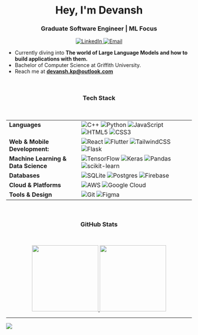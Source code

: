 <h1 align="center">Hey, I'm Devansh</h1>
<h3 align="center">Graduate Software Engineer | ML Focus</h3>
	
<p align="center">
  <a href="https://linkedin.com/in/devansh-kapoor">
    <img src="https://img.shields.io/badge/LinkedIn-%230077B5?style=for-the-badge&logo=linkedin&logoColor=white" alt="LinkedIn">
  </a>
  <a href="mailto:devansh.kp@outlook.com">
    <img src="https://img.shields.io/badge/Email-D14836?style=for-the-badge&logo=gmail&logoColor=white" alt="Email">
  </a>
</p>

- Currently diving into **The world of Large Language Models and how to build applications with them.**
- Bachelor of Computer Science at Griffith University.
- Reach me at **devansh.kp@outlook.com**

<br>
<h3 align="center">Tech Stack</h3>
<br>
<table align="center">
  <tr>
    <td valign="top" width="180px"><strong>Languages</strong></td>
    <td>
        <img src="https://img.shields.io/badge/c++-%2300599C.svg?style=for-the-badge&logo=c%2B%2B&logoColor=white" alt="C++"/> 
        <img src="https://img.shields.io/badge/python-3670A0?style=for-the-badge&logo=python&logoColor=ffdd54" alt="Python"/>
        <img src="https://img.shields.io/badge/javascript-%23323330.svg?style=for-the-badge&logo=javascript&logoColor=%23F7DF1E" alt="JavaScript"/> 
        <img src="https://img.shields.io/badge/html5-%23E34F26.svg?style=for-the-badge&logo=html5&logoColor=white" alt="HTML5"/> 
        <img src="https://img.shields.io/badge/css3-%231572B6.svg?style=for-the-badge&logo=css3&logoColor=white" alt="CSS3"/> 
    </td>
  </tr>
  <tr>
    <td valign="top"><strong>Web & Mobile Development:</strong></td> 
    <td>
        <img src="https://img.shields.io/badge/react-%2320232a.svg?style=for-the-badge&logo=react&logoColor=%2361DAFB" alt="React"/> 
        <img src="https://img.shields.io/badge/Flutter-%2302569B.svg?style=for-the-badge&logo=Flutter&logoColor=white" alt="Flutter"/> 
        <img src="https://img.shields.io/badge/tailwindcss-%2338B2AC.svg?style=for-the-badge&logo=tailwind-css&logoColor=white" alt="TailwindCSS"/>
        <img src="https://img.shields.io/badge/flask-%23000.svg?style=for-the-badge&logo=flask&logoColor=white" alt="Flask"/>
    </td>
  </tr>
  <tr>
    <td valign="top"><strong>Machine Learning & Data Science</strong></td>
    <td>
        <img src="https://img.shields.io/badge/TensorFlow-%23FF6F00.svg?style=for-the-badge&logo=TensorFlow&logoColor=white" alt="TensorFlow"/> 
        <img src="https://img.shields.io/badge/Keras-%23D00000.svg?style=for-the-badge&logo=Keras&logoColor=white" alt="Keras"/> 
        <img src="https://img.shields.io/badge/pandas-%23150458.svg?style=for-the-badge&logo=pandas&logoColor=white" alt="Pandas"/> 
        <img src="https://img.shields.io/badge/scikit--learn-%23F7931E.svg?style=for-the-badge&logo=scikit-learn&logoColor=white" alt="scikit-learn"/> 
    </td>
  </tr>
  <tr>
    <td valign="top"><strong>Databases</strong></td>
    <td>
        <img src="https://img.shields.io/badge/sqlite-%23316192.svg?style=for-the-badge&logo=sqlite&logoColor=white" alt="SQLite"/> 
        <img src="https://img.shields.io/badge/postgres-%23316192.svg?style=for-the-badge&logo=postgresql&logoColor=white" alt="Postgres"/> 
        <img src="https://img.shields.io/badge/firebase-%23039BE5.svg?style=for-the-badge&logo=firebase" alt="Firebase"/>
    </td>
  </tr>
  <tr>
    <td valign="top"><strong>Cloud & Platforms</strong></td>
    <td>
        <img src="https://img.shields.io/badge/AWS-%23FF9900.svg?style=for-the-badge&logo=amazon-aws&logoColor=white" alt="AWS"/> 
        <img src="https://img.shields.io/badge/GoogleCloud-%234285F4.svg?style=for-the-badge&logo=google-cloud&logoColor=white" alt="Google Cloud"/> 
    </td>
  </tr>
  <tr>
    <td valign="top"><strong>Tools & Design</strong></td>
    <td>
        <img src="https://img.shields.io/badge/git-%23F05033.svg?style=for-the-badge&logo=git&logoColor=white" alt="Git"/> 
        <img src="https://img.shields.io/badge/figma-%23F24E1E.svg?style=for-the-badge&logo=figma&logoColor=white" alt="Figma"/>
    </td>
  </tr>
</table>

<br>
<h3 align="center">GitHub Stats</h3>
<br>
<p align="center">
<a href="https://github.com/devanshkp">
  <img height="180em" src="https://nirzak-streak-stats.vercel.app/?user=devanshkp&theme=tokyonight&hide_border=false"/>
  <img height="180em" src="https://github-readme-stats.vercel.app/api/top-langs/?username=devanshkp&theme=tokyonight&hide_border=false&include_all_commits=false&count_private=false&layout=compact"/>
</a>
</p>

---
[![](https://visitcount.itsvg.in/api?id=devanshkp&icon=0&color=0)](https://visitcount.itsvg.in)
